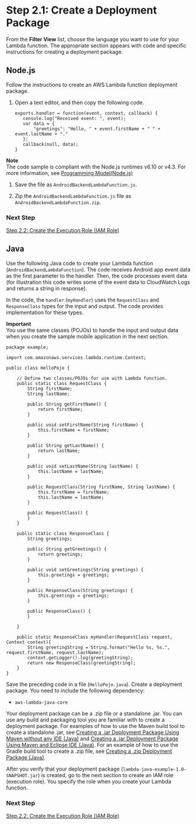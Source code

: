 # Step 2\.1: Create a Deployment Package<a name="with-on-demand-custom-android-example-deployment-pkg"></a>

From the **Filter View** list, choose the language you want to use for your Lambda function\. The appropriate section appears with code and specific instructions for creating a deployment package\.

## Node\.js<a name="with-on-demand-custom-android-example-deployment-pkg-nodejs"></a>

Follow the instructions to create an AWS Lambda function deployment package\. 

1. Open a text editor, and then copy the following code\. 

   ```
   exports.handler = function(event, context, callback) {
      console.log("Received event: ", event);
      var data = {
          "greetings": "Hello, " + event.firstName + " " + event.lastName + "."
      };
      callback(null, data);
   }
   ```
**Note**  
The code sample is compliant with the Node\.js runtimes v6\.10 or v4\.3\. For more information, see [Programming Model\(Node\.js\)](programming-model.md)

1. Save the file as `AndroidBackendLambdaFunction.js`\. 

1. Zip the `AndroidBackendLambdaFunction.js` file as `AndroidBackendLambdaFunction.zip`\. 

### Next Step<a name="with-on-demand-custom-android-example-deployment-pkg-nodejs-next-step"></a>

 [Step 2\.2: Create the Execution Role \(IAM Role\)](with-on-demand-custom-android-example-create-iam-role.md) 

## Java<a name="with-on-demand-custom-android-example-deployment-pkg-java"></a>

Use the following Java code to create your Lambda function \(`AndroidBackendLambdaFunction`\)\. The code receives Android app event data as the first parameter to the handler\. Then, the code processes event data \(for illustration this code writes some of the event data to CloudWatch Logs and returns a string in response\)\.

In the code, the `handler` \(`myHandler`\) uses the `RequestClass` and `ResponseClass` types for the input and output\. The code provides implementation for these types\.

**Important**  
You use the same classes \(POJOs\) to handle the input and output data when you create the sample mobile application in the next section\. 

```
package example;

import com.amazonaws.services.lambda.runtime.Context; 

public class HelloPojo {

    // Define two classes/POJOs for use with Lambda function.
    public static class RequestClass {
        String firstName;
        String lastName;

        public String getFirstName() {
            return firstName;
        }

        public void setFirstName(String firstName) {
            this.firstName = firstName;
        }

        public String getLastName() {
            return lastName;
        }

        public void setLastName(String lastName) {
            this.lastName = lastName;
        }

        public RequestClass(String firstName, String lastName) {
            this.firstName = firstName;
            this.lastName = lastName;
        }

        public RequestClass() {
        }
    }

    public static class ResponseClass {
        String greetings;

        public String getGreetings() {
            return greetings;
        }

        public void setGreetings(String greetings) {
            this.greetings = greetings;
        }

        public ResponseClass(String greetings) {
            this.greetings = greetings;
        }

        public ResponseClass() {
        }

    }

    public static ResponseClass myHandler(RequestClass request, Context context){
        String greetingString = String.format("Hello %s, %s.", request.firstName, request.lastName);
        context.getLogger().log(greetingString);
        return new ResponseClass(greetingString);
    }
}
```

Save the preceding code in a file \(`HelloPojo.java`\)\. Create a deployment package\. You need to include the following dependency: 
+ `aws-lambda-java-core`

Your deployment package can be a \.zip file or a standalone \.jar\. You can use any build and packaging tool you are familiar with to create a deployment package\. For examples of how to use the Maven build tool to create a standalone \.jar, see [Creating a \.jar Deployment Package Using Maven without any IDE \(Java\)](java-create-jar-pkg-maven-no-ide.md) and [Creating a \.jar Deployment Package Using Maven and Eclipse IDE \(Java\)](java-create-jar-pkg-maven-and-eclipse.md)\. For an example of how to use the Gradle build tool to create a \.zip file, see [Creating a \.zip Deployment Package \(Java\)](create-deployment-pkg-zip-java.md)\.

After you verify that your deployment package \(`lambda-java-example-1.0-SNAPSHOT.jar`\) is created, go to the next section to create an IAM role \(execution role\)\. You specify the role when you create your Lambda function\. 

### Next Step<a name="with-on-demand-custom-android-example-deployment-pkg-java-next-step"></a>

 [Step 2\.2: Create the Execution Role \(IAM Role\)](with-on-demand-custom-android-example-create-iam-role.md) 